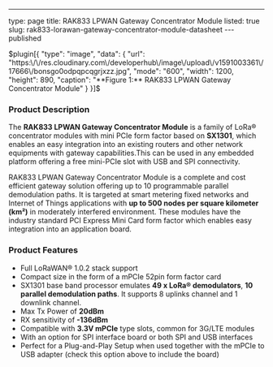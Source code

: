---
type: page
title: RAK833 LPWAN Gateway Concentrator Module
listed: true
slug: rak833-lorawan-gateway-concentrator-module-datasheet
---published

$plugin[{
    "type": "image",
    "data": {
        "url": "https:\/\/res.cloudinary.com\/developerhub\/image\/upload\/v1591003361\/17666\/bonsgo0odpqpcqgrjxzz.jpg",
        "mode": "600",
        "width": 1200,
        "height": 890,
        "caption": "**Figure 1:** RAK833 LPWAN Gateway Concentrator Module"
    }
}]$

### Product Description

The **RAK833 LPWAN Gateway Concentrator Module** is a family of LoRa® concentrator modules with mini PCIe form factor based on **SX1301**, which enables an easy integration into an existing routers and other network equipments with gateway capabilities.This can be used in any embedded platform offering a free mini-PCIe slot with USB and SPI connectivity.

RAK833 LPWAN Gateway Concentrator Module is a complete and cost efficient gateway solution offering up to 10 programmable parallel demodulation paths. It is targeted at smart metering fixed networks and Internet of Things applications with **up to 500 nodes per square kilometer (km²)** in moderately interfered environment. These modules have the industry standard PCI Express Mini Card form factor which enables easy integration into an application board.

### Product Features

- Full LoRaWAN® 1.0.2 stack support
- Compact size in the form of a mPCIe 52pin form factor card
- SX1301 base band processor emulates **49 x LoRa® demodulators**, **10 parallel demodulation paths**. It supports 8 uplinks channel and 1 downlink channel.
- Max Tx Power of **20dBm**
- RX sensitivity of **-136dBm**
- Compatible with **3.3V mPCIe** type slots, common for 3G/LTE modules
- With an option for SPI interface board or both SPI and USB interfaces
- Perfect for a Plug-and-Play Setup when used together with the mPCIe to USB adapter (check this option above to include the board)

